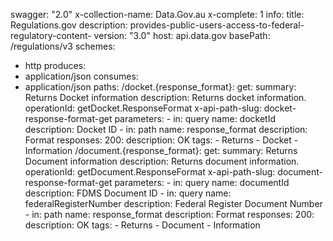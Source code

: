 swagger: "2.0"
x-collection-name: Data.Gov.au
x-complete: 1
info:
  title: Regulations.gov
  description: provides-public-users-access-to-federal-regulatory-content-
  version: "3.0"
host: api.data.gov
basePath: /regulations/v3
schemes:
- http
produces:
- application/json
consumes:
- application/json
paths:
  /docket.{response_format}:
    get:
      summary: Returns Docket information
      description: Returns docket information.
      operationId: getDocket.ResponseFormat
      x-api-path-slug: docket-response-format-get
      parameters:
      - in: query
        name: docketId
        description: Docket ID
      - in: path
        name: response_format
        description: Format
      responses:
        200:
          description: OK
      tags:
      - Returns
      - Docket
      - Information
  /document.{response_format}:
    get:
      summary: Returns Document information
      description: Returns document information.
      operationId: getDocument.ResponseFormat
      x-api-path-slug: document-response-format-get
      parameters:
      - in: query
        name: documentId
        description: FDMS Document ID
      - in: query
        name: federalRegisterNumber
        description: Federal Register Document Number
      - in: path
        name: response_format
        description: Format
      responses:
        200:
          description: OK
      tags:
      - Returns
      - Document
      - Information